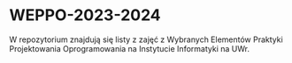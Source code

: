 # WEPPO-2023-2024

W repozytorium znajdują się listy z zajęć z Wybranych Elementów Praktyki Projektowania Oprogramowania na Instytucie Informatyki na UWr.
